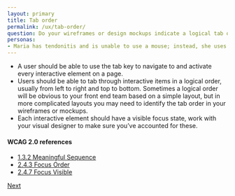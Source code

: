 ```yaml
---
layout: primary
title: Tab order
permalink: /ux/tab-order/
question: Do your wireframes or design mockups indicate a logical tab order for people using a keyboard, or other assistive technology, to navigate?
personas:
- Maria has tendonitis and is unable to use a mouse; instead, she uses the keyboard to navigate the web. When focus jumps randomly around the page she gets confused.
---
```


- A user should be able to use the tab key to navigate to and activate every interactive element on a page.
- Users should be able to tab through interactive items in a logical order, usually from left to right and top to bottom. Sometimes a logical order will be obvious to your front end team based on a simple layout, but in more complicated layouts you may need to identify the tab order in your wireframes or mockups.
- Each interactive element should have a visible focus state, work with your visual designer to make sure you’ve accounted for these.

#### WCAG 2.0 references
- [1.3.2 Meaningful Sequence](https://www.w3.org/WAI/WCAG20/quickref/#content-structure-separation-sequence)
- [2.4.3 Focus Order](https://www.w3.org/WAI/WCAG20/quickref/?showtechniques=14%2C128&currentsidebar=%23col_overview#navigation-mechanisms-focus-order)
- [2.4.7 Focus Visible](https://www.w3.org/WAI/WCAG20/quickref/?showtechniques=14%2C128&currentsidebar=%23col_overview#navigation-mechanisms-focus-visible)

<a class="usa-button button-next" href="{{ site.baseurl }}/ux/focus/">
  Next <i class="fa fa-chevron-right" aria-hidden="true"></i>
</a>
